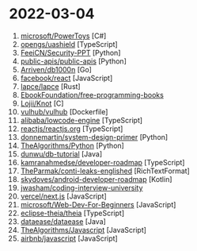 # 2022-03-04

1. [microsoft/PowerToys](https://github.com/microsoft/PowerToys "Windows system utilities to maximize productivity") [C#]
2. [opengs/uashield](https://github.com/opengs/uashield "Voluntary Ukraine security platform to counter attack Russian forces in the Internet") [TypeScript]
3. [FeeiCN/Security-PPT](https://github.com/FeeiCN/Security-PPT "Security-related Slide Presentation（大安全各领域各公司各会议分享的PPT）") [Python]
4. [public-apis/public-apis](https://github.com/public-apis/public-apis "A collective list of free APIs") [Python]
5. [Arriven/db1000n](https://github.com/Arriven/db1000n "") [Go]
6. [facebook/react](https://github.com/facebook/react "A declarative, efficient, and flexible JavaScript library for building user interfaces.") [JavaScript]
7. [lapce/lapce](https://github.com/lapce/lapce "Lightning-fast and Powerful Code Editor written in Rust") [Rust]
8. [EbookFoundation/free-programming-books](https://github.com/EbookFoundation/free-programming-books "📚 Freely available programming books") 
9. [Lojii/Knot](https://github.com/Lojii/Knot "一款iOS端基于MITM(中间人攻击技术)实现的HTTPS抓包工具，完整的App，核心代码使用SwiftNIO实现") [C]
10. [vulhub/vulhub](https://github.com/vulhub/vulhub "Pre-Built Vulnerable Environments Based on Docker-Compose") [Dockerfile]
11. [alibaba/lowcode-engine](https://github.com/alibaba/lowcode-engine "一套面向扩展设计的企业级低代码技术体系") [TypeScript]
12. [reactjs/reactjs.org](https://github.com/reactjs/reactjs.org "The React documentation website") [TypeScript]
13. [donnemartin/system-design-primer](https://github.com/donnemartin/system-design-primer "Learn how to design large-scale systems. Prep for the system design interview. Includes Anki flashcards.") [Python]
14. [TheAlgorithms/Python](https://github.com/TheAlgorithms/Python "All Algorithms implemented in Python") [Python]
15. [dunwu/db-tutorial](https://github.com/dunwu/db-tutorial "💾 db-tutorial 是一个数据库教程。") [Java]
16. [kamranahmedse/developer-roadmap](https://github.com/kamranahmedse/developer-roadmap "Roadmap to becoming a developer in 2022") [TypeScript]
17. [TheParmak/conti-leaks-englished](https://github.com/TheParmak/conti-leaks-englished "Google and deepl translated conti leaks, which is shared by a member of the conti ransomware group.") [RichTextFormat]
18. [skydoves/android-developer-roadmap](https://github.com/skydoves/android-developer-roadmap "🗺 Android Developer Roadmap 2022 suggests learning paths to understanding Android development.") [Kotlin]
19. [jwasham/coding-interview-university](https://github.com/jwasham/coding-interview-university "A complete computer science study plan to become a software engineer.") 
20. [vercel/next.js](https://github.com/vercel/next.js "The React Framework") [JavaScript]
21. [microsoft/Web-Dev-For-Beginners](https://github.com/microsoft/Web-Dev-For-Beginners "24 Lessons, 12 Weeks, Get Started as a Web Developer") [JavaScript]
22. [eclipse-theia/theia](https://github.com/eclipse-theia/theia "Eclipse Theia is a cloud & desktop IDE framework implemented in TypeScript.") [TypeScript]
23. [dataease/dataease](https://github.com/dataease/dataease "人人可用的开源数据可视化分析工具。") [Java]
24. [TheAlgorithms/Javascript](https://github.com/TheAlgorithms/Javascript "Algorithms implemented in Javascript for beginners, following best practices.") [JavaScript]
25. [airbnb/javascript](https://github.com/airbnb/javascript "JavaScript Style Guide") [JavaScript]

